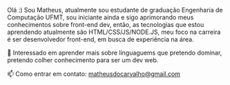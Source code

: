 Olá :)
Sou Matheus, atualmente sou estudante de graduação Engenharia de Computação UFMT, sou iniciante ainda e sigo aprimorando meus conhecimentos sobre front-end dev, então, as tecnologias que estou aprendendo atualmente são HTML/CSS/JS/NODE.JS, meu foco na carreira é ser desenvolvedor front-end, em busca de experiência na área.

👀 Interessado em aprender mais sobre linguaguems que pretendo dominar, pretendo colher conhecimento para ser um dev web.

📫 Como entrar em contato: matheusdocarvalho@gmail.com
                              
                             

<!---
imath5/imath5 is a ✨ special ✨ repository because its `README.md` (this file) appears on your GitHub profile.
You can click the Preview link to take a look at your changes.
--->

